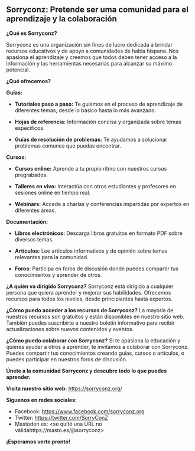 ## Sorryconz: Pretende ser uma comunidad para el aprendizaje y la colaboración

**¿Qué es Sorryconz?**

Sorryconz es una organización sin fines de lucro dedicada a brindar recursos educativos y de apoyo a comunidades de habla hispana. Nos apasiona el aprendizaje y creemos que todos deben tener acceso a la información y las herramientas necesarias para alcanzar su máximo potencial.

**¿Qué ofrecemos?**

**Guías:**

* **Tutoriales paso a paso:** 
Te guiamos en el proceso de aprendizaje de diferentes temas, desde lo básico hasta lo más avanzado.

* **Hojas de referencia:** 
Información concisa y organizada sobre temas específicos.

* **Guías de resolución de problemas:** 
Te ayudamos a solucionar problemas comunes que puedas encontrar.

**Cursos:**

* **Cursos online:**
 Aprende a tu propio ritmo con nuestros cursos pregrabados.

* **Talleres en vivo:**
 Interactúa con otros estudiantes y profesores en sesiones online en tiempo real.

* **Webinars:** 
Accede a charlas y conferencias impartidas por expertos en diferentes áreas.

**Documentación:**

* **Libros electrónicos:** 
Descarga libros gratuitos en formato PDF sobre diversos temas.

* **Artículos:** 
Lee artículos informativos y de opinión sobre temas relevantes para la comunidad.

* **Foros:** 
Participa en foros de discusión donde puedes compartir tus conocimientos y aprender de otros.

**¿A quién va dirigido Sorryconz?**
Sorryconz está dirigido a cualquier persona que quiera aprender y mejorar sus habilidades. Ofrecemos recursos para todos los niveles, desde principiantes hasta expertos.

**¿Cómo puedo acceder a los recursos de Sorryconz?**
La mayoría de nuestros recursos son gratuitos y están disponibles en nuestro sitio web. También puedes suscribirte a nuestro boletín informativo para recibir actualizaciones sobre nuevos contenidos y eventos.

**¿Cómo puedo colaborar con Sorryconz?**
Si te apasiona la educación y quieres ayudar a otros a aprender, te invitamos a colaborar con Sorryconz. Puedes compartir tus conocimientos creando guías, cursos o artículos, o puedes participar en nuestros foros de discusión.

**Únete a la comunidad Sorryconz y descubre todo lo que puedes aprender.**

**Visita nuestro sitio web:** <https://sorryconz.org/>

**Síguenos en redes sociales:**

* Facebook: <https://www.facebook.com/sorryconz.org>
* Twitter: <https://twitter.com/SorryConZ>
* Mastodon es: <se quitó una URL no válidahttps://masto.es/@sorryconz>

**¡Esperamos verte pronto!**
